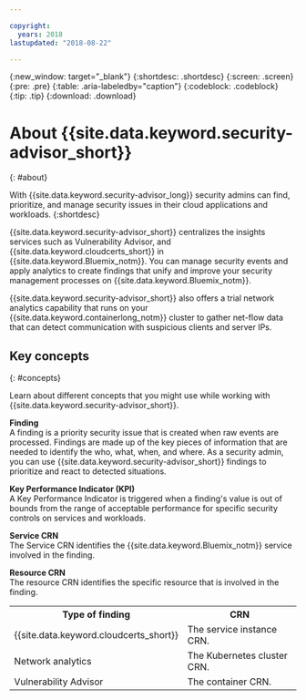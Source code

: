 ```yaml
---

copyright:
  years: 2018
lastupdated: "2018-08-22"

---
```


{:new_window: target="_blank"}
{:shortdesc: .shortdesc}
{:screen: .screen}
{:pre: .pre}
{:table: .aria-labeledby="caption"}
{:codeblock: .codeblock}
{:tip: .tip}
{:download: .download}

# About {{site.data.keyword.security-advisor_short}}
{: #about}

With {{site.data.keyword.security-advisor_long}} security admins can find, prioritize, and manage security issues in their cloud applications and workloads.
{:shortdesc}

{{site.data.keyword.security-advisor_short}} centralizes the insights services such as Vulnerability Advisor, and {{site.data.keyword.cloudcerts_short}} in {{site.data.keyword.Bluemix_notm}}. You can manage security events and apply analytics to create findings that unify and improve your security management processes on {{site.data.keyword.Bluemix_notm}}.

{{site.data.keyword.security-advisor_short}} also offers a trial network analytics capability that runs on your {{site.data.keyword.containerlong_notm}} cluster to gather net-flow data that can detect communication with suspicious clients and server IPs.

## Key concepts
{: #concepts}

Learn about different concepts that you might use while working with {{site.data.keyword.security-advisor_short}}.

**Finding**  
A finding is a priority security issue that is created when raw events are processed. Findings are made up of the key pieces of information that are needed to identify the who, what, when, and where. As a security admin, you can use {{site.data.keyword.security-advisor_short}} findings to prioritize and react to detected situations.

**Key Performance Indicator (KPI)**  
A Key Performance Indicator is triggered when a finding's value is out of bounds from the range of acceptable performance for specific security controls on services and workloads.

**Service CRN**  
The Service CRN identifies the {{site.data.keyword.Bluemix_notm}} service involved in the finding.

<table>
  <tr>
    <th>Type of finding</th>
    <th>CRN</th>
  </tr>
  <tr>
    <td>{{site.data.keyword.cloudcerts_short}}</td>
    <td>The service instance CRN.</td>
  </tr>
  <tr>
    <td>Network analytics</td>
    <td>The Kubernetes cluster CRN.</td>
  </tr>
  <tr>
    <td>Vulnerability Advisor</td>
    <td>The container CRN.</td>
  </tr>

**Resource CRN**  
The resource CRN identifies the specific resource that is involved in the finding.
